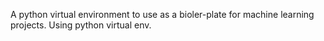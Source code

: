 A python virtual environment to use as a bioler-plate for machine learning projects. 
Using python virtual env.
